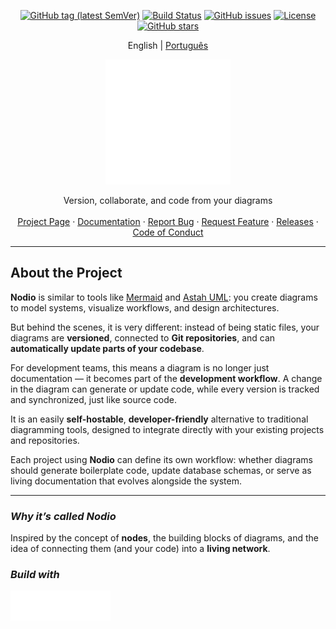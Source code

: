<div align="center">
  
[![GitHub tag (latest SemVer)](https://img.shields.io/github/tag/pedrohcdsouza/nodio.svg)](https://github.com/pedrohcdsouza/nodio/releases)
[![Build Status](https://img.shields.io/github/actions/workflow/status/pedrohcdsouza/nodio/ci.yml?branch=main)](https://github.com/pedrohcdsouza/nodio/actions)
[![GitHub issues](https://img.shields.io/github/issues-raw/pedrohcdsouza/nodio.svg)](https://github.com/pedrohcdsouza/nodio/issues)
[![License](https://img.shields.io/github/license/pedrohcdsouza/nodio.svg)](LICENSE)
[![GitHub stars](https://img.shields.io/github/stars/pedrohcdsouza/nodio?style=social)](https://github.com/pedrohcdsouza/nodio/stargazers)

</div>

<p align="center">
  <span>English</span> |
  <a href="readmes/README.pt.md">Português</a>
</p>

<p align="center">
  <a href="https://github.com/pedrohcdsouza/nodio" rel="noopener">
    <img width=200px height=200px src="https://github.com/pedrohcdsouza/nodio/blob/main/nodio.svg">
  </a>
</p>

<p align="center">
  Version, collaborate, and code from your diagrams
  <br />
  <br />
  <a href="https://github.com/pedrohcdsouza/nodio">Project Page</a>
  ·
  <a href="https://github.com/pedrohcdsouza/nodio/wiki">Documentation</a>
  ·
  <a href="https://github.com/pedrohcdsouza/nodio/issues">Report Bug</a>
  ·
  <a href="https://github.com/pedrohcdsouza/nodio/issues">Request Feature</a>
  ·
  <a href="https://github.com/pedrohcdsouza/nodio/releases">Releases</a>
  ·
  <a href="CODE_OF_CONDUCT.md">Code of Conduct</a>
</p>

---

## About the Project  

**Nodio** is similar to tools like [Mermaid](https://mermaid.js.org/) and [Astah UML](https://astah.net/): you create diagrams to model systems, visualize workflows, and design architectures.  

But behind the scenes, it is very different: instead of being static files, your diagrams are **versioned**, connected to **Git repositories**, and can **automatically update parts of your codebase**.  

For development teams, this means a diagram is no longer just documentation — it becomes part of the **development workflow**. A change in the diagram can generate or update code, while every version is tracked and synchronized, just like source code.  

It is an easily **self-hostable**, **developer-friendly** alternative to traditional diagramming tools, designed to integrate directly with your existing projects and repositories.  

Each project using **Nodio** can define its own workflow: whether diagrams should generate boilerplate code, update database schemas, or serve as living documentation that evolves alongside the system.  

---

### *Why it’s called Nodio*

Inspired by the concept of **nodes**, the building blocks of diagrams, and the idea of connecting them (and your code) into a **living network**. 

### *Build with*
<div style="display: flex; align-items: center;">
  <img width="48" height="48" src="https://github.com/pedrohcdsouza/nodio/blob/main/icons8-nextjs.svg" />
  <img width="64" height="48" src="https://github.com/pedrohcdsouza/nodio/blob/main/icons8-django.svg" />
  <img width="48" height="48" src="https://github.com/pedrohcdsouza/nodio/blob/main/icons8-postgres.svg" />
</div>




